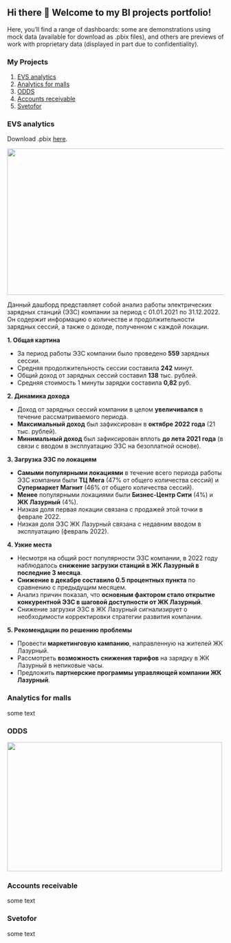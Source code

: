 ## Hi there 👋 Welcome to my BI projects portfolio!

Here, you’ll find a range of dashboards: some are demonstrations using mock data (available for download as .pbix files), and others are previews of work with proprietary data (displayed in part due to confidentiality).

### My Projects
1. [EVS analytics](#evs-analytics)
2. [Analytics for malls](#analytics-for-malls)
3. [ODDS](#odds)
4. [Accounts receivable](#accounts-receivable)
5. [Svetofor](#svetofor)

### EVS analytics
Download .pbix [here](https://github.com/chulpanvl00/portfolio/blob/main/dashboards/EVS_dashboard.pbix).

<img src="https://github.com/chulpanvl00/PowerBI-dashboards/assets/69518110/65f24140-77e6-4253-bea7-b67ae31fe056" width="600" height="340" >

Данный дашборд представляет собой анализ работы электрических зарядных станций (ЭЗС) компании за период с 01.01.2021 по 31.12.2022. Он содержит информацию о количестве и продолжительности зарядных сессий, а также о доходе, полученном с каждой локации.

**1. Общая картина**
* За период работы ЭЗС компании было проведено **559** зарядных сессии.
* Средняя продолжительность сессии составила **242** минут.
* Общий доход от зарядных сессий составил **138** тыс. рублей.
* Средняя стоимость 1 минуты зарядки составила **0,82** руб.

**2. Динамика дохода**
* Доход от зарядных сессий компании в целом **увеличивался** в течение рассматриваемого периода.
* **Максимальный доход** был зафиксирован в **октябре 2022 года** (21 тыс. рублей).
* **Минимальный доход** был зафиксирован вплоть **до лета 2021 года** (в связи с вводом в эксплуатацию ЭЗС на безоплатной основе).

**3. Загрузка ЭЗС по локациям**
* **Самыми популярными локациями** в течение всего периода работы ЭЗС компании были **ТЦ Мега** (47% от общего количества сессий) и **Супермаркет Магнит** (46% от общего количества сессий).
* **Менее** популярными локациями были **Бизнес-Центр Сити** (4%) и **ЖК Лазурный** (4%). 
* Низкая доля первая локации связана с продажей этой точки в феврале 2022. 
* Низкая доля ЭЗС ЖК Лазурный связана с недавним вводом в эксплуатацию (февраль 2022).

**4. Узкие места**
* Несмотря на общий рост популярности ЭЗС компании, в 2022 году наблюдалось **снижение загрузки станций в ЖК Лазурный в последние 3 месяца**.
* **Снижение в декабре составило 0.5 процентных пункта** по сравнению с предыдущим месяцем.
* Анализ причин показал, что **основным фактором стало открытие конкурентной ЭЗС в шаговой доступности от ЖК Лазурный**.
* Снижение загрузки ЭЗС в ЖК Лазурный сигнализирует о необходимости корректировки стратегии развития компании.

**5. Рекомендации по решению проблемы**
* Провести **маркетинговую кампанию**, направленную на жителей ЖК Лазурный.
* Рассмотреть **возможность снижения тарифов** на зарядку в ЖК Лазурный в непиковые часы.
* Предложить **партнерские программы управляющей компании ЖК Лазурный**.

### Analytics for malls
some text

### ODDS
<img src="https://github.com/chulpanvl00/chulpanvl00/assets/69518110/21a2d69e-c325-4b35-8a62-8f270b60e2f1" width="500" height="300" > 

### Accounts receivable
some text

### Svetofor
some text

<!--
**chulpanvl00/chulpanvl00** is a ✨ _special_ ✨ repository because its `README.md` (this file) appears on your GitHub profile.

Here are some ideas to get you started:

- 🔭 I’m currently working on ...
- 🌱 I’m currently learning ...
- 👯 I’m looking to collaborate on ...
- 🤔 I’m looking for help with ...
- 💬 Ask me about ...
- 📫 How to reach me: ...
- 😄 Pronouns: ...
- ⚡ Fun fact: ...
-->
